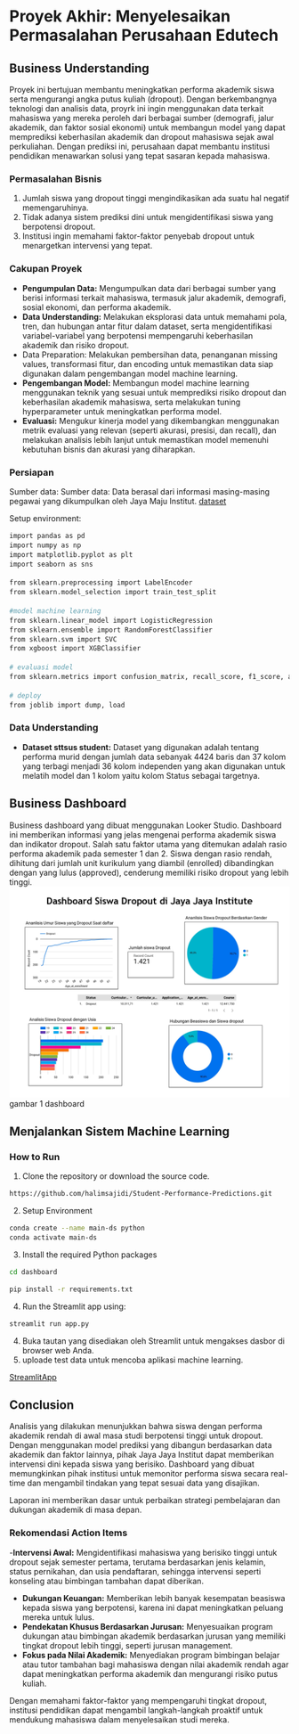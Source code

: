 # Proyek Akhir: Menyelesaikan Permasalahan Perusahaan Edutech

## Business Understanding
Proyek ini bertujuan membantu meningkatkan performa akademik siswa serta mengurangi angka putus kuliah (dropout). Dengan berkembangnya teknologi dan analisis data, proyrk ini ingin menggunakan data terkait mahasiswa yang mereka peroleh dari berbagai sumber (demografi, jalur akademik, dan faktor sosial ekonomi) untuk membangun model yang dapat memprediksi keberhasilan akademik dan dropout mahasiswa sejak awal perkuliahan. Dengan prediksi ini, perusahaan dapat membantu institusi pendidikan menawarkan solusi yang tepat sasaran kepada mahasiswa.

### Permasalahan Bisnis
1. Jumlah siswa yang dropout tinggi mengindikasikan ada suatu hal negatif memengaruhinya.
2. Tidak adanya sistem prediksi dini untuk mengidentifikasi siswa yang berpotensi dropout.
3. Institusi ingin memahami faktor-faktor penyebab dropout untuk menargetkan intervensi yang tepat.

### Cakupan Proyek
- **Pengumpulan Data:** Mengumpulkan data dari berbagai sumber yang berisi informasi terkait mahasiswa, termasuk jalur akademik, demografi, sosial ekonomi, dan performa akademik.
- **Data Understanding:** Melakukan eksplorasi data untuk memahami pola, tren, dan hubungan antar fitur dalam dataset, serta mengidentifikasi variabel-variabel yang berpotensi mempengaruhi keberhasilan akademik dan risiko dropout.
- Data Preparation: Melakukan pembersihan data, penanganan missing values, transformasi fitur, dan encoding untuk memastikan data siap digunakan dalam pengembangan model machine learning.
- **Pengembangan Model:** Membangun model machine learning menggunakan teknik yang sesuai untuk memprediksi risiko dropout dan keberhasilan akademik mahasiswa, serta melakukan tuning hyperparameter untuk meningkatkan performa model.
- **Evaluasi:** Mengukur kinerja model yang dikembangkan menggunakan metrik evaluasi yang relevan (seperti akurasi, presisi, dan recall), dan melakukan analisis lebih lanjut untuk memastikan model memenuhi kebutuhan bisnis dan akurasi yang diharapkan.

### Persiapan

Sumber data: Sumber data: Data berasal dari informasi masing-masing pegawai yang dikumpulkan oleh Jaya Maju Institut. [dataset](https://github.com/dicodingacademy/dicoding_dataset/tree/main/students_performance)

Setup environment:
```bash
import pandas as pd
import numpy as np
import matplotlib.pyplot as plt
import seaborn as sns

from sklearn.preprocessing import LabelEncoder
from sklearn.model_selection import train_test_split

#model machine learning
from sklearn.linear_model import LogisticRegression
from sklearn.ensemble import RandomForestClassifier
from sklearn.svm import SVC
from xgboost import XGBClassifier

# evaluasi model
from sklearn.metrics import confusion_matrix, recall_score, f1_score, accuracy_score, precision_score

# deploy
from joblib import dump, load
```
### Data Understanding
- **Dataset sttsus student:** Dataset yang digunakan adalah tentang performa murid dengan jumlah data sebanyak 4424 baris dan 37 kolom yang terbagi menjadi 36 kolom independen yang akan digunakan untuk melatih model dan 1 kolom yaitu kolom Status sebagai targetnya.

## Business Dashboard
Business dashboard yang dibuat menggunakan Looker Studio. Dashboard ini memberikan informasi yang jelas mengenai performa akademik siswa dan indikator dropout. Salah satu faktor utama yang ditemukan adalah rasio performa akademik pada semester 1 dan 2. Siswa dengan rasio rendah, dihitung dari jumlah unit kurikulum yang diambil (enrolled) dibandingkan dengan yang lulus (approved), cenderung memiliki risiko dropout yang lebih tinggi.<br>
![image](./okta_dashboard.jpg) <br>
gambar 1 dashboard<br>

## Menjalankan Sistem Machine Learning
### How to Run
1. Clone the repository or download the source code.
```bash
https://github.com/halimsajidi/Student-Performance-Predictions.git
```
2. Setup Environment
```bash
conda create --name main-ds python
conda activate main-ds
```
3. Install the required Python packages
```bash
cd dashboard
```
```bash
pip install -r requirements.txt
```
4. Run the Streamlit app using:
```bash
streamlit run app.py
```
4. Buka tautan yang disediakan oleh Streamlit untuk mengakses dasbor di browser web Anda.
5. uploade test data untuk mencoba aplikasi machine learning.

[StreamlitApp](https://s6kk3tckfbfcj2u6rofppd.streamlit.app/)


## Conclusion
Analisis yang dilakukan menunjukkan bahwa siswa dengan performa akademik rendah di awal masa studi berpotensi tinggi untuk dropout. Dengan menggunakan model prediksi yang dibangun berdasarkan data akademik dan faktor lainnya, pihak Jaya Jaya Institut dapat memberikan intervensi dini kepada siswa yang berisiko. Dashboard yang dibuat memungkinkan pihak institusi untuk memonitor performa siswa secara real-time dan mengambil tindakan yang tepat sesuai data yang disajikan.

Laporan ini memberikan dasar untuk perbaikan strategi pembelajaran dan dukungan akademik di masa depan.

### Rekomendasi Action Items
-**Intervensi Awal:** Mengidentifikasi mahasiswa yang berisiko tinggi untuk dropout sejak semester pertama, terutama berdasarkan jenis kelamin, status pernikahan, dan usia pendaftaran, sehingga intervensi seperti konseling atau bimbingan tambahan dapat diberikan.
- **Dukungan Keuangan:** Memberikan lebih banyak kesempatan beasiswa kepada siswa yang berpotensi, karena ini dapat meningkatkan peluang mereka untuk lulus.
- **Pendekatan Khusus Berdasarkan Jurusan:** Menyesuaikan program dukungan atau bimbingan akademik berdasarkan jurusan yang memiliki tingkat dropout lebih tinggi, seperti jurusan management.
- **Fokus pada Nilai Akademik:** Menyediakan program bimbingan belajar atau tutor tambahan bagi mahasiswa dengan nilai akademik rendah agar dapat meningkatkan performa akademik dan mengurangi risiko putus kuliah.

Dengan memahami faktor-faktor yang mempengaruhi tingkat dropout, institusi pendidikan dapat mengambil langkah-langkah proaktif untuk mendukung mahasiswa dalam menyelesaikan studi mereka.
